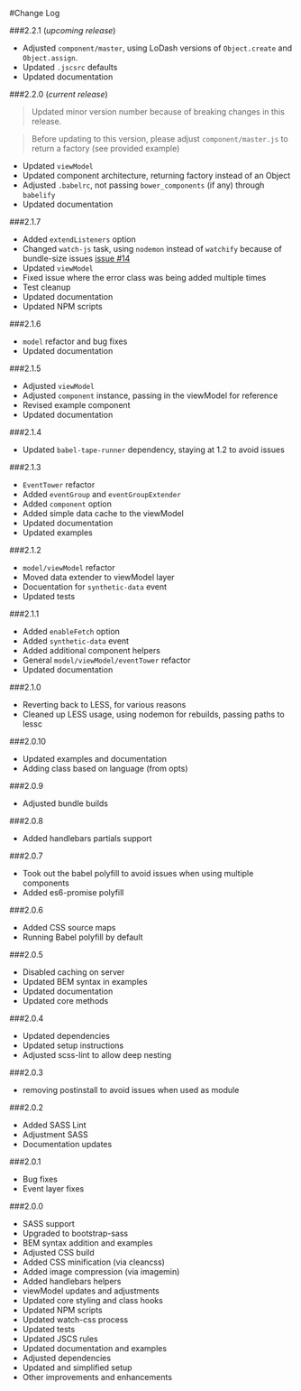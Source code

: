 #Change Log

###2.2.1 (_upcoming release_)

* Adjusted `component/master`, using LoDash versions of `Object.create` and `Object.assign`.
* Updated `.jscsrc` defaults
* Updated documentation

###2.2.0 (_current release_)

> Updated minor version number because of breaking changes in this release. 

> Before updating to this version, please adjust `component/master.js` to return a factory (see provided example)

* Updated `viewModel`
* Updated component architecture, returning factory instead of an Object 
* Adjusted `.babelrc`, not passing `bower_components` (if any) through `babelify`
* Updated documentation

###2.1.7

* Added `extendListeners` option
* Changed `watch-js` task, using `nodemon` instead of `watchify` because of bundle-size issues [issue #14](https://github.com/MajorLeagueBaseball/g5-component/issues/14)
* Updated `viewModel`
* Fixed issue where the error class was being added multiple times
* Test cleanup
* Updated documentation
* Updated NPM scripts

###2.1.6

* `model` refactor and bug fixes
* Updated documentation

###2.1.5

* Adjusted `viewModel`
* Adjusted `component` instance, passing in the viewModel for reference
* Revised example component
* Updated documentation

###2.1.4

* Updated `babel-tape-runner` dependency, staying at 1.2 to avoid issues

###2.1.3

* `EventTower` refactor
* Added `eventGroup` and `eventGroupExtender`
* Added `component` option
* Added simple data cache to the viewModel
* Updated documentation 
* Updated examples

###2.1.2

* `model/viewModel` refactor
* Moved data extender to viewModel layer
* Docuentation for `synthetic-data` event
* Updated tests

###2.1.1

* Added `enableFetch` option
* Added `synthetic-data` event
* Added additional component helpers
* General `model/viewModel/eventTower` refactor
* Updated documentation

###2.1.0

* Reverting back to LESS, for various reasons
* Cleaned up LESS usage, using nodemon for rebuilds, passing paths to lessc

###2.0.10

* Updated examples and documentation
* Adding class based on language (from opts)

###2.0.9

* Adjusted bundle builds

###2.0.8

* Added handlebars partials support

###2.0.7

* Took out the babel polyfill to avoid issues when using multiple components
* Added es6-promise polyfill

###2.0.6

* Added CSS source maps
* Running Babel polyfill by default

###2.0.5

* Disabled caching on server
* Updated BEM syntax in examples
* Updated documentation
* Updated core methods

###2.0.4

* Updated dependencies
* Updated setup instructions
* Adjusted scss-lint to allow deep nesting

###2.0.3

* removing postinstall to avoid issues when used as module

###2.0.2

* Added SASS Lint
* Adjustment SASS
* Documentation updates

###2.0.1

* Bug fixes
* Event layer fixes

###2.0.0

* SASS support
* Upgraded to bootstrap-sass
* BEM syntax addition and examples
* Adjusted CSS build
* Added CSS minification (via cleancss)
* Added image compression (via imagemin)
* Added handlebars helpers
* viewModel updates and adjustments
* Updated core styling and class hooks
* Updated NPM scripts
* Updated watch-css process
* Updated tests
* Updated JSCS rules
* Updated documentation and examples
* Adjusted dependencies
* Updated and simplified setup
* Other improvements and enhancements 
